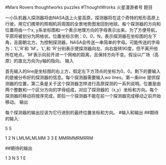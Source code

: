 #Mars Rovers thoughtworks puzzles
#ThoughtWrorks 火星漫游者号 题目

一小队机器人探测器将由NASA送上火星高原，探测器将在这个奇特的矩形高原上行驶。用它们携带的照相机将周围的全景地势图发回到地球。每个探测器的方向和位置将由一个x, y系坐标图和一个表示地理方向的字母表示出来。为了方便导航，平原将被划分为网格状。位置坐标示例：0，0，N，表示探测器在坐标图的左下角，且面朝北方。为控制探测器，NASA会传送一串简单的字母。可能传送的字母为：'L','R'和 'M'。'L',和 'R'分别表示使探测器向左、向右旋转90度，但不离开他所在地点。'M'表示向前开进一个网格的距离，且保持方向不变。假设以广场（高原）的直北方向为y轴的指向。
输入

首先输入的line是坐标图的右上方，假定左下方顶点的坐标为0，0。剩下的要输入的是被分布好的探测器的信息。每个探测器需要输入wo lines。第一条line 提供探测器的位置，第二条是关于这个探测器怎样进行高原探测的一系列说明。位置是由两个整数和一个区分方向的字母组成，对应了探测器的（x,y）坐标和方向。每个探测器的移动将按序完成，即后一个探测器不能在前一个探测器完成移动之前开始移动。
输出

每个探测器的输出应该为它行进到的最终位置坐标和方向。
#输入和输出
##期待的输入:

5 5

1 2 N
LMLMLMLMM
3 3 E
MMRMMRMRRM 

##期待的输出

1 3 N
5 1 E

